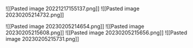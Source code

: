 ![[Pasted image 20221217155137.png]]
![[Pasted image 20230205214732.png]]

![[Pasted image 20230205214654.png]]
![[Pasted image 20230205215608.png]]
![[Pasted image 20230205215656.png]]
![[Pasted image 20230205215731.png]]
